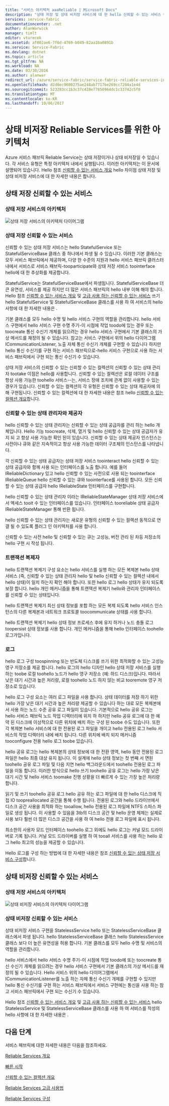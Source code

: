 ```yaml
---
title: "서비스 아키텍처 aaaReliable | Microsoft Docs"
description: "상태 저장 및 상태 비저장 서비스에 대 한 hello 신뢰할 수 있는 서비스 아키텍처의 개요"
services: service-fabric
documentationcenter: .net
author: AlanWarwick
manager: timlt
editor: vturecek
ms.assetid: af002ae6-7f6d-4769-b049-82aa1ba0891b
ms.service: Service-Fabric
ms.devlang: dotnet
ms.topic: article
ms.tgt_pltfrm: NA
ms.workload: NA
ms.date: 03/30/2016
ms.author: alanwar
redirect_url: /azure/service-fabric/service-fabric-reliable-services-introduction
ms.openlocfilehash: d2d0ec9600275ae248ab7717be269cc7204a1e4d
ms.sourcegitcommit: 523283cc1b3c37c428e77850964dc1c33742c5f0
ms.translationtype: MT
ms.contentlocale: ko-KR
ms.lasthandoff: 10/06/2017
---
```

# <a name="architecture-for-stateful-and-stateless-reliable-services"></a>상태 비저장 Reliable Services를 위한 아키텍처
Azure 서비스 패브릭 Reliable Service는 상태 저장이거나 상태 비저장일 수 있습니다. 각 서비스 유형은 특정 아키텍처 내에서 실행됩니다. 이러한 아키텍처는 이 문서에 설명되어 있습니다.
Hello 참조 [신뢰할 수 있는 서비스 개요](service-fabric-reliable-services-introduction.md) hello 차이점 상태 저장 및 상태 비저장 서비스에 대 한 자세한 내용은 합니다.

## <a name="stateful-reliable-services"></a>상태 저장 신뢰할 수 있는 서비스
### <a name="architecture-of-a-stateful-service"></a>상태 저장 서비스의 아키텍처
![상태 저장 서비스의 아키텍처 다이어그램](./media/service-fabric-reliable-services-platform-architecture/reliable-stateful-service-architecture.png)

### <a name="stateful-reliable-service"></a>상태 저장 신뢰할 수 있는 서비스
신뢰할 수 있는 상태 저장 서비스는 hello StatefulService 또는 StatefulServiceBase 클래스 중 하나에서 파생 될 수 있습니다. 이러한 기본 클래스는 모두 서비스 패브릭에서 제공하며, 다양 한 수준의 지원과 hello 서비스 패브릭 클러스터 내에서 서비스로 서비스 패브릭-tooparticipate와 상태 저장 서비스 toointerface hello에 대 한 추상화를 제공합니다.

StatefulService는 StatefulServiceBase에서 파생됩니다. StatefulServiceBase 더 큰 유연성, 서비스를 제공 하지만 더 많은 서비스 패브릭의 hello 내부 이해 해야 합니다.
Hello 참조 [신뢰할 수 있는 서비스 개요](service-fabric-reliable-services-introduction.md) 및 [고급 사용 하는 신뢰할 수 있는 서비스](service-fabric-reliable-services-advanced-usage.md) 쓰기 hello StatefulService 및 StatefulServiceBase 클래스를 사용 하 여 서비스의 hello 사항에 대 한 자세한 내용은 .

기본 클래스를 모두 hello 수명 및 hello 서비스 구현의 역할을 관리합니다. hello 서비스 구현에서 hello 서비스 구현 수명 주기-이 시점에 작업 toodo에 있는 경우 또는 toocreate 통신 수신기 개체를 읽으려는 경우 hello 서비스 구현에서 기본 클래스의 가상 메서드를 재정의 될 수 있습니다. 참고는 서비스 구현에서 위의 hello 다이어그램 ICommunicationListener, 노출 자체 통신 수신기 개체를 구현할 수 있습니다 하지만 hello 통신 수신기를 구현 하는 서비스 패브릭으로-hello 서비스 구현으로 사용 하는 서비스 패브릭에서 구현 되는 통신 수신기 수 있습니다.

상태 저장 서비스의 신뢰할 수 있는 신뢰할 수 있는 컬렉션의 신뢰할 수 있는 상태 관리자 tootake 이점은 hello를 사용합니다. 신뢰할 수 있는 컬렉션은 로컬 데이터 구조를 항상 사용 가능한 toohello 서비스--는, 서비스 장애 조치에 관계 없이 사용할 수 있는 경우가 있습니다. 신뢰할 수 있는 컬렉션의 각 유형은 신뢰할 수 있는 상태 제공자에 의해 구현됩니다.
신뢰할 수 있는 컬렉션에 대 한 자세한 내용은 참조 hello [신뢰할 수 있는 컬렉션 개요](service-fabric-reliable-services-reliable-collections.md)합니다.

### <a name="reliable-state-manager-and-state-providers"></a>신뢰할 수 있는 상태 관리자와 제공자
hello 신뢰할 수 있는 상태 관리자는 신뢰할 수 있는 상태 공급자를 관리 하는 hello 개체입니다. Hello 기능 toocreate, 삭제, 열거 및 hello 신뢰할 수 있는 상태 공급자가 유지 되 고 항상 사용 가능한 확인 된이 있습니다. 신뢰할 수 있는 상태 제공자 인스턴스는 사전이나 큐와 같은 지속적이고 항상 사용 가능한 데이터 구조체의 인스턴스를 나타냅니다.

각 신뢰할 수 있는 상태 공급자는 상태 저장 서비스 toointeract hello 신뢰할 수 있는 상태 공급자와 함께 사용 되는 인터페이스를 노출 합니다. 예를 들어 IReliableDictionary 있고 hello 신뢰할 수 있는 사전으로 사용 되는 toointerface IReliableQueue hello 신뢰할 수 있는 큐와 toointerface를 사용된 합니다. 모든 신뢰할 수 있는 상태 공급자 hello IReliableState 인터페이스를 구현합니다.

hello 신뢰할 수 있는 상태 관리자 이라는 IReliableStateManager 상태 저장 서비스에서 액세스 tooit 수 있는 인터페이스를 있습니다. 인터페이스 tooreliable 상태 공급자 IReliableStateManager 통해 반환 됩니다.

hello 신뢰할 수 있는 상태 관리자는 새로운 유형의 신뢰할 수 있는 컬렉션 동적으로 연결 될 수 있도록 플러그 인 아키텍처를 사용 합니다.

신뢰할 수 있는 사전 hello 및 신뢰할 수 있는 큐는 고성능, 버전 관리 된 차등 저장소의 hello 구현 시 작성 됩니다.

### <a name="transactional-replicator"></a>트랜잭션 복제자
hello 트랜잭션 복제기 구성 요소는 hello 서비스를 실행 하는 모든 복제본 hello 상태 서비스 (즉, 신뢰할 수 있는 상태 관리자 hello 및 hello 신뢰할 수 있는 컬렉션 내에서 hello 상태)이 일치 하는지 확인 해야 합니다. 또한 hello 로그 hello 상태가 유지 되도록 보장 합니다. hello 개인 메커니즘을 통해 트랜잭션 복제기 hello와 관리자 인터페이스를 신뢰할 수 있는 상태입니다.

hello 트랜잭션 복제기 최신 상태 정보를 포함 하는 모든 복제 되도록 hello 서비스 인스턴스의 다른 복제본과 네트워크 프로토콜 toocommunicate 상태를 사용 합니다.

hello 트랜잭션 복제기 hello 상태 정보 프로세스 후에 유지 하거나 노드 충돌 로그 toopersist 상태 정보를 사용 합니다. 개인 메커니즘을 통해 hello 인터페이스 toohello 로그가입니다.

### <a name="log"></a>로그
hello 로그 구성 toospinning 또는 반도체 디스크를 쓰기 위한 최적화할 수 있는 고성능 영구 저장소를 제공 합니다.  hello 로그의 hello 디자인 hello 상태 저장 서비스를 실행 하는 toobe 로컬 toohello 노드가 hello 영구 저장소 (예: 하드 디스크)입니다. 따라서 낮은 대기 시간과 높은 처리량, 로컬 toohello 노드 하지 않는 비교 tooremote 영구 저장소로 있습니다.

hello 로그 구성 요소는 여러 로그 파일을 사용 합니다. 상태 데이터를 저장 하기 위한 hello 가장 낮은 대기 시간과 높은 처리량 제공할 수 있습니다 하는 대로 모든 복제본에서 사용 하는 노드 수준 공유 로그 파일이 있습니다. 기본적으로 hello 공유 로그는 hello 서비스 패브릭 노드 작업 디렉터리에 위치 하 하지만 hello 공유 로그에 대 한 예약 된 디스크에 이상적으로 다른 위치에 배치 하는 구성 된 toobe 수도 있습니다. 또한 각 복제본 hello 서비스에 대 한 전용된 로그 파일을 개이고 hello 전용된 로그 hello 서비스의 작업 디렉터리 내에 배치 됩니다. 다른 위치에 배치 되지 메커니즘 tooconfigure 전용 hello 로그 toobe 있습니다.

hello 공유 로그는 hello 복제본의 상태 정보에 대 한 전환 영역, hello 동안 전용된 로그 파일은 hello 최종 대상 유지 됩니다. 이 설계에 hello 상태 정보는 첫 번째 서 면된 toohello 공유 로그 파일 및 다음 지연 hello 백그라운드에서 toohello 전용된 로그 파일을 이동 합니다. 이러한 방식으로 hello 쓰기 toohello 공유 로그는 hello 가장 낮은 대기 시간 및 hello 서비스 toomake 진행 상황을 더 빠르게 수 있는 가장 높은 처리량 합니다.

읽기 및 쓰기 toohello 공유 로그 hello 공유 하는 로그 파일에 대 한 hello 디스크에 직접 IO toopreallocated 공간을 통해 수행 됩니다. 전용된 로그와 hello 드라이브에서 디스크 공간 사용을 최적화 하는 tooallow, hello 전용된 로그 파일에 NTFS 스파스 파일로 생성 됩니다. 이 사용할 수 있음을 3tb의 디스크 공간 및 hello 운영 체제는 실제로 사용 보다 훨씬 더 많은 디스크 공간을 사용 하 여 hello 전용 로그 파일에 표시 됩니다.

최소한의 사용자 모드 인터페이스 toohello 로그 외에도 hello 로그는 커널 모드 드라이버로 기록 됩니다. 커널 모드 드라이버를 실행 하 여 tooall 서비스를 사용 하는 hello 로그 hello 최고의 성능을 제공할 수 있습니다.

Hello 로그를 구성 하는 방법에 대 한 자세한 내용은 참조 [신뢰할 수 있는 상태 저장 서비스 구성](service-fabric-reliable-services-configuration.md)합니다.

## <a name="stateless-reliable-service"></a>상태 비저장 신뢰할 수 있는 서비스
### <a name="architecture-of-a-stateless-service"></a>상태 저장 서비스의 아키텍처
![상태 비저장 서비스의 아키텍처 다이어그램](./media/service-fabric-reliable-services-platform-architecture/reliable-stateless-service-architecture.png)

### <a name="stateless-reliable-service"></a>상태 비저장 신뢰할 수 있는 서비스
상태 비저장 서비스 구현을 StatelessService hello 또는 StatelessServiceBase 클래스에서 파생 됩니다. hello StatelessServiceBase 클래스 hello StatelessService 클래스 보다 더 높은 유연성을 허용 합니다.
기본 클래스를 모두 hello 수명 및 서비스의 역할을 관리합니다.

hello 서비스에서 hello 서비스 수명 주기-이 시점에 작업 toodo에 또는 toocreate 통신 수신기 개체를 읽으려는 경우 hello 서비스 구현에서 기본 클래스의 가상 메서드를 재정의 될 수 있습니다. Hello 서비스 위의 hello 다이어그램에서 ICommunicationListener를 노출 하는 자체 통신 수신기 개체를 구현할 수 있지만 hello 통신 수신기를 구현 하는 서비스 패브릭에서 서비스 구현에는 통신을 사용 하는 참고 서비스 패브릭에서 구현 되는 수신기 수 있습니다.

Hello 참조 [신뢰할 수 있는 서비스 개요](service-fabric-reliable-services-introduction.md) 및 [고급 사용 하는 신뢰할 수 있는 서비스](service-fabric-reliable-services-advanced-usage.md) hello StatelessService 및 StatelessServiceBase 클래스를 사용 하 여 서비스를 작성의 hello 사항에 대 한 자세한 내용은 .

<!--Every topic should have next steps and links toohello next logical set of content tookeep hello customer engaged-->
## <a name="next-steps"></a>다음 단계
서비스 패브릭에 대한 자세한 내용은 다음을 참조하세요.

[Reliable Services 개요](service-fabric-reliable-services-introduction.md)

[빠른 시작](service-fabric-reliable-services-quick-start.md)

[신뢰할 수 있는 컬렉션 개요](service-fabric-reliable-services-reliable-collections.md)

[Reliable Services 고급 사용법](service-fabric-reliable-services-advanced-usage.md)

[Reliable Services 구성](service-fabric-reliable-services-configuration.md)  

